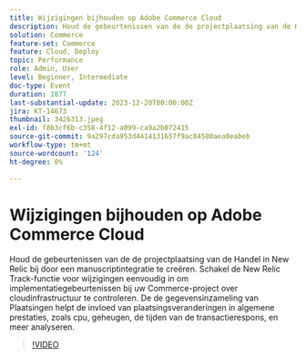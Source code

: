 ```yaml
---
title: Wijzigingen bijhouden op Adobe Commerce Cloud
description: Houd de gebeurtenissen van de de projectplaatsing van de Handel in New Relic bij door een manuscriptintegratie te creëren. Schakel de New Relic Track-functie voor wijzigingen eenvoudig in om implementatiegebeurtenissen bij uw Commerce-project over cloudinfrastructuur te controleren. De de gegevensinzameling van Plaatsingen helpt de invloed van plaatsingsveranderingen in algemene prestaties, zoals cpu, geheugen, de tijden van de transactierespons, en meer analyseren.
solution: Commerce
feature-set: Commerce
feature: Cloud, Deploy
topic: Performance
role: Admin, User
level: Beginner, Intermediate
doc-type: Event
duration: 1877
last-substantial-update: 2023-12-20T00:00:00Z
jira: KT-14673
thumbnail: 3426313.jpeg
exl-id: f8b3cf6b-c358-4f12-a099-ca9a2b072415
source-git-commit: 9a297cda953d4414131657f9ac84580aea0eabeb
workflow-type: tm+mt
source-wordcount: '124'
ht-degree: 0%

---
```


# Wijzigingen bijhouden op Adobe Commerce Cloud

Houd de gebeurtenissen van de de projectplaatsing van de Handel in New Relic bij door een manuscriptintegratie te creëren. Schakel de New Relic Track-functie voor wijzigingen eenvoudig in om implementatiegebeurtenissen bij uw Commerce-project over cloudinfrastructuur te controleren. De de gegevensinzameling van Plaatsingen helpt de invloed van plaatsingsveranderingen in algemene prestaties, zoals cpu, geheugen, de tijden van de transactierespons, en meer analyseren.

>[!VIDEO](https://video.tv.adobe.com/v/3426313/?learn=on)
